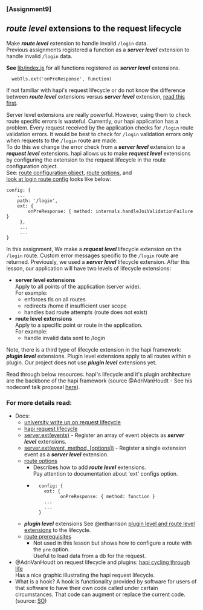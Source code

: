 ### [Assignment9]

## *route level* extensions to the request lifecycle

Make ***route level*** extension to handle invalid `/login` data.<br/>
Previous assignments registered a function as a ***server level*** extension to handle invalid `/login` data. 

**See** [lib/index.js](../lib/index.js) for all functions registered as ***server level*** extensions.
```
  webTls.ext('onPreResponse', function) 
```

If not familiar with hapi's request lifecycle or do not know the difference between ***route level*** 
extensions versus ***server level*** extension, [read this first](../guides/lifecycle.md). 

Server level extensions are really powerful.  However, using them to check route specific errors is wasteful. 
Currently, our hapi application has a problem. Every request received by the application checks for `/login` route validation errors. 
It would be best to check for `/login` validation errors only when requests to the `/login` route are made.  
To do this we change the error check from a ***server level*** extension to a ***request level*** extensions.
hapi allows us to make ***request level*** extensions by configuring the extension to the request lifecycle in the route configuration object. <br/>
See: [route configuration object](https://hapijs.com/api#route-configuration), [route options](https://hapijs.com/api#route-options), and <br/>
[look at login route config](../lib/api/user.js) looks like below:<br/>
```
config: {
    ...
    path: '/login',
    ext: {
        onPreResponse: { method: internals.handleJoiValidationFailure }
     },
     ...
     ...
}
```

In this assignment, We make a ***request level*** lifecycle extension on the `/login` route.
Custom error messages specific to the `/login` route are returned.  Previously, we used a ***server level*** lifecycle extension.
After this lesson, our application will have two levels of lifecycle extensions: 
* **server level extensions**<br/> 
  Apply to all points of the application (server wide). <br/>
  For example:
  - enforces tls on all routes
  - redirects /home if insufficient user scope 
  - handles bad route attempts (route does not exist) 
* **route level extensions**<br/>
  Apply to a specific point or route in the application.<br/>
  For example:
  - handle invalid data sent to /login

Note, there is a third type of lifecycle extension in the hapi framework:
***plugin level*** extensions. Plugin level extensions apply to all routes within a plugin.
Our project does not use ***plugin level*** extensions yet.

Read through below resources.  hapi's lifecycle and it's plugin architecture are the backbone of the hapi framework 
(source @AdriVanHoudt - See his nodeconf talk proposal [here](https://gist.github.com/AdriVanHoudt/562f537ba48301bac76fb3bc42def5b3)).

### For more details read:
- Docs:
  * [university write up on request lifecycle](../guides/lifecycle.md)
  * [hapi request lifecycle](https://hapijs.com/api#request-lifecycle)
  * [server.ext(events)](https://hapijs.com/api#serverextevents) - Register an array of event objects as ***server level*** extensions. 
  * [server.ext(event, method, [options])](https://hapijs.com/api#serverextevent-method-options) - Register a single extension event as a ***server level*** extension.
  * [route options](https://hapijs.com/api#route-options)
    - Describes how to add ***route level*** extensions.<br/>
      Pay attention to documentation about 'ext' configs option.
    - ```
        config: {
          ext: {
                onPreResponse: { method: function }
          ...
          ...
        }
      ```
  * ***plugin level*** extensions See @mtharrison [plugin level and route level extensions](https://stackoverflow.com/questions/37424079/how-to-apply-a-hapi-js-plugin-to-specific-routes) to the lifecycle.
  * [route prerequisites](https://hapijs.com/api#route-prerequisites)
    - Not used in this lesson but shows how to configure a route with the `pre` option.<br/>
      Useful to load data from a db for the request.
- @AdriVanHoudt on request lifecycle and plugins: [hapi cycling through life](https://gist.github.com/AdriVanHoudt/562f537ba48301bac76fb3bc42def5b3)<br/>
  Has a nice graphic illustrating the hapi request lifecycle.
- What is a hook?
  A hook is functionality provided by software for users of that software to have their own code called under certain circumstances. 
  That code can augment or replace the current code. 
  (source: [SO](https://stackoverflow.com/questions/467557/what-is-meant-by-the-term-hook-in-programming))
  
